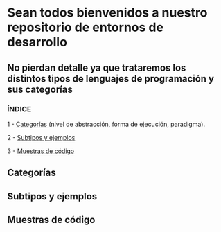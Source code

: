 # **Sean todos bienvenidos a nuestro repositorio de entornos de desarrollo**

## No pierdan detalle ya que trataremos los distintos tipos de lenguajes de programación y sus categorías


### **ÍNDICE**

1 - [Categorías ](#categorías) (nivel de abstracción, forma de ejecución, paradigma).

2 - [Subtipos y ejemplos](#subtipos-y-ejemplos)

3 - [Muestras de código](#muestras-de-código)




## Categorías



## Subtipos y ejemplos



## Muestras de código





